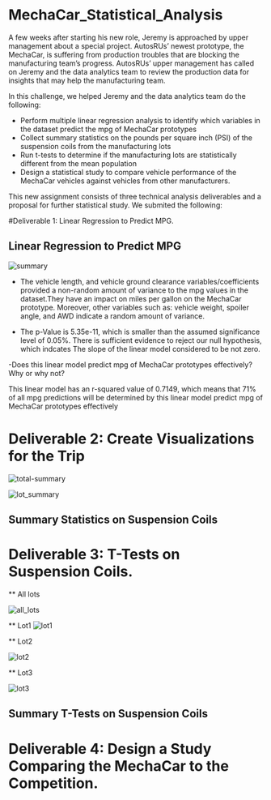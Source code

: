 # MechaCar_Statistical_Analysis


A few weeks after starting his new role, Jeremy is approached by upper management about a special project. AutosRUs’ newest prototype, the MechaCar, is suffering from production troubles that are blocking the manufacturing team’s progress. AutosRUs’ upper management has called on Jeremy and the data analytics team to review the production data for insights that may help the manufacturing team.

In this challenge, we helped Jeremy and the data analytics team do the following:

- Perform multiple linear regression analysis to identify which variables in the dataset predict the mpg of MechaCar prototypes
- Collect summary statistics on the pounds per square inch (PSI) of the suspension coils from the manufacturing lots
- Run t-tests to determine if the manufacturing lots are statistically different from the mean population
- Design a statistical study to compare vehicle performance of the MechaCar vehicles against vehicles from other manufacturers. 

This new assignment consists of three technical analysis deliverables and a proposal for further statistical study. We submited the following:

#Deliverable 1: Linear Regression to Predict MPG.
## Linear Regression to Predict MPG

![summary](https://user-images.githubusercontent.com/92646311/180630437-b72f1f3f-7316-4013-8049-56d69f39dd46.png)


- The vehicle length, and vehicle ground clearance variables/coefficients provided a non-random amount of variance to the mpg values in the dataset.They have an  impact on miles per gallon on the MechaCar prototype. Moreover, other variables such as:  vehicle weight, spoiler angle, and AWD  indicate a random amount of variance. 

- The p-Value is 5.35e-11, which is  smaller than the assumed significance level of 0.05%. There is sufficient evidence to reject our null hypothesis, which indcates The slope of the linear model considered to be not zero.

-Does this linear model predict mpg of MechaCar prototypes effectively? Why or why not?

This linear model has an r-squared value of 0.7149, which means that 71% of all mpg predictions will be determined by this linear model predict mpg of MechaCar prototypes effectively

# Deliverable 2: Create Visualizations for the Trip

![total-summary](https://user-images.githubusercontent.com/92646311/180630621-f35296ff-db8d-4c42-b683-4514b633b2ea.png)

![lot_summary](https://user-images.githubusercontent.com/92646311/180630627-e38a3c4d-fcd1-4f61-9905-d36b7108c759.png)

## Summary Statistics on Suspension Coils


# Deliverable 3: T-Tests on Suspension Coils.

** All lots

![all_lots](https://user-images.githubusercontent.com/92646311/180630684-147fe8d9-7e3a-4b40-9e51-d5a58e9f1a69.png)

** Lot1
![lot1](https://user-images.githubusercontent.com/92646311/180630698-30f2446c-8d9f-4222-b56a-d74b54081b5d.png)

** Lot2

![lot2](https://user-images.githubusercontent.com/92646311/180630718-e9618f94-42b0-4f93-a854-808e329bf622.png)

** Lot3

![lot3](https://user-images.githubusercontent.com/92646311/180630725-5a4ecb38-7bad-48a2-b205-e915cc486909.png)

## Summary T-Tests on Suspension Coils


# Deliverable 4: Design a Study Comparing the MechaCar to the Competition.
